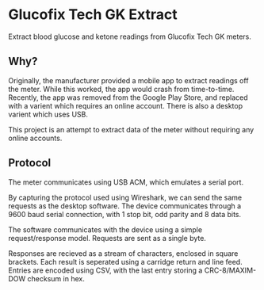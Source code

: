 # Glucofix Tech GK Extract
Extract blood glucose and ketone readings from Glucofix Tech GK meters.

## Why?
Originally, the manufacturer provided a mobile app to extract readings off the
meter. While this worked, the app would crash from time-to-time. Recently, the
app was removed from the Google Play Store, and replaced with a varient which
requires an online account. There is also a desktop varient which uses USB.

This project is an attempt to extract data of the meter without requiring any
online accounts.

## Protocol
The meter communicates using USB ACM, which emulates a serial port.

By capturing the protocol used using Wireshark, we can send the same requests
as the desktop software. The device communicates through a 9600 baud serial
connection, with 1 stop bit, odd parity and 8 data bits.

The software communicates with the device using a simple request/response
model. Requests are sent as a single byte.

Responses are recieved as a stream of characters, enclosed in square brackets.
Each result is seperated using a carridge return and line feed. Entries are
encoded using CSV, with the last entry storing a CRC-8/MAXIM-DOW checksum in
hex.

